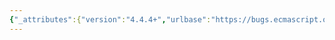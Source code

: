 ```yaml
---
{"_attributes":{"version":"4.4.4+","urlbase":"https://bugs.ecmascript.org/","maintainer":"dherman@mozilla.com"},"bug":{"bug_id":4235,"creation_ts":"2015-03-27 08:05:00 -0700","short_desc":"6.1.4 The String Type: Limit string length to 2^53-1","delta_ts":"2015-04-03 12:35:40 -0700","product":"Draft for 6th Edition","component":"technical issue","version":"Rev 36: March 17, 2015 Release Candidate 3","rep_platform":"All","op_sys":"All","bug_status":"RESOLVED","resolution":"FIXED","priority":"Normal","bug_severity":"normal","everconfirmed":true,"reporter":{"uid":"andrebargull","name":"André Bargull"},"assigned_to":{"uid":"allen","name":"Allen Wirfs-Brock"},"long_desc":[{"commentid":13952,"comment_count":0,"who":{"uid":"andrebargull","name":"André Bargull"},"bug_when":"2015-03-27 08:05:56 -0700","thetext":"6.1.4 The String Type\n\n> The String type is the set of all finite ordered sequences of zero or more [...]\n\n\nThe sequence's length should be limited to 2^53-1, because that's the maximum number expressible."},{"commentid":13995,"comment_count":1,"who":{"uid":"allen","name":"Allen Wirfs-Brock"},"bug_when":"2015-04-01 11:16:23 -0700","thetext":"fixed in rev37 editor's draft"},{"commentid":14104,"comment_count":2,"who":{"uid":"allen","name":"Allen Wirfs-Brock"},"bug_when":"2015-04-03 12:35:40 -0700","thetext":"In Rev37"}]}}
---
```

